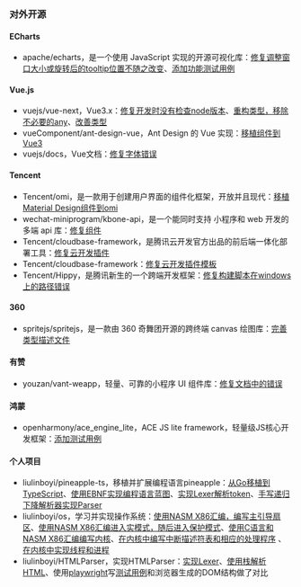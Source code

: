 
### 对外开源

#### ECharts

- apache/echarts，是一个使用 JavaScript 实现的开源可视化库：[修复调整窗口大小或旋转后的tooltip位置不随之改变](https://github.com/apache/echarts/pull/12834)、[添加功能测试用例](https://github.com/apache/echarts/pull/12834)


#### Vue.js

- vuejs/vue-next，Vue3.x：[修复开发时没有检查node版本](https://github.com/vuejs/vue-next/pull/881)、[重构类型，移除不必要的any](https://github.com/vuejs/vue-next/pull/1411)、[改善类型](https://github.com/vuejs/vue-next/pull/1317)
- vueComponent/ant-design-vue，Ant Design 的 Vue 实现：[移植组件到Vue3](https://github.com/vueComponent/ant-design-vue/pull/2419)
- vuejs/docs，Vue文档：[修复字体错误](https://github.com/vuejs/docs/pull/216)


#### Tencent

- Tencent/omi，是一款用于创建用户界面的组件化框架，开放并且现代：[移植Material Design组件到omi](https://github.com/Tencent/omi/pull/313)
- wechat-miniprogram/kbone-api，是一个能同时支持 小程序和 web 开发的多端 api 库：[修复组件](https://github.com/wechat-miniprogram/kbone-api/pull/2)
- Tencent/cloudbase-framework，是腾讯云开发官方出品的前后端一体化部署工具：[修复云开发插件](https://github.com/Tencent/cloudbase-framework/pull/83)
- Tencent/cloudbase-framework：[修复云开发插件模板](https://github.com/TencentCloudBase/cloudbase-templates/pull/28)
- Tencent/Hippy，是腾讯新生的一个跨端开发框架：[修复构建脚本在windows上的路径错误](https://github.com/Tencent/Hippy/pull/103)


#### 360

- spritejs/spritejs，是一款由 360 奇舞团开源的跨终端 canvas 绘图库：[完善类型描述文件](https://github.com/spritejs/spritejs/pull/160)


#### 有赞

- youzan/vant-weapp，轻量、可靠的小程序 UI 组件库：[修复文档中的错误](https://github.com/youzan/vant-weapp/pull/2927)


#### 鸿蒙

- openharmony/ace_engine_lite，ACE JS lite framework，轻量级JS核心开发框架：[添加测试用例](https://gitee.com/openharmony/ace_engine_lite/pulls/198)


#### 个人项目

- liulinboyi/pineapple-ts，移植并扩展编程语言pineapple：[从Go移植到TypeScript](https://github.com/liulinboyi/pineapple-ts/tree/0.0.1)、[使用EBNF实现编程语言蓝图](https://github.com/liulinboyi/pineapple-ts)、[实现Lexer解析token](https://github.com/liulinboyi/pineapple-ts/blob/main/src/lexer.ts)、[手写递归下降解析器实现Parser](https://github.com/liulinboyi/pineapple-ts/blob/main/src/parser.ts)
- liulinboyi/os，学习并实现操作系统：[使用NASM X86汇编，编写主引导扇区](https://github.com/liulinboyi/os)、[使用NASM X86汇编进入实模式，随后进入保护模式](https://github.com/liulinboyi/os)、[使用C语言和NASM X86汇编编写内核](https://github.com/liulinboyi/os)、[在内核中编写中断描述符表和相应的处理程序](https://github.com/liulinboyi/os) 、[在内核中实现线程和进程](https://github.com/liulinboyi/os)
- liulinboyi/HTMLParser，实现HTMLParser：[实现Lexer](https://github.com/liulinboyi/HTMLParser/blob/main/src/lexer.ts)、[使用栈解析HTML](https://github.com/liulinboyi/HTMLParser/blob/main/src/parser.ts)、使用[playwright](https://github.com/microsoft/playwright)写[测试用例](https://github.com/liulinboyi/HTMLParser/blob/main/test/testall.spec.ts)和浏览器生成的DOM结构做了对比